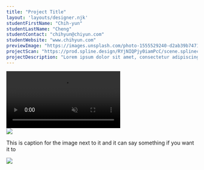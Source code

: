 ```yaml
---
title: "Project Title"
layout: 'layouts/designer.njk'
studentFirstName: "Chih-yun"
studentLastName: "Cheng"
studentContact: "chihyun@chiyun.com"
studentWebsite: "www.chihyun.com"
previewImage: "https://images.unsplash.com/photo-1555529240-d2ab39b74716?q=80&w=2670&auto=format&fit=crop&ixlib=rb-4.0.3&ixid=M3wxMjA3fDB8MHxwaG90by1wYWdlfHx8fGVufDB8fHx8fA%3D%3D"
projectScan: "https://prod.spline.design/RYjNIQPjy0iamPcC/scene.splinecode"
projectDescription: "Lorem ipsum dolor sit amet, consectetur adipiscing elit. Morbi mattis, dolor vitae ultrices vestibulum, velit massa euismod felis, a accumsan neque nunc a metus. Nullam aliquam orci luctus ligula laoreet, a efficitur felis interdum. Nam eu cursus massa. Ut luctus tempus ipsum eu finibus. Nulla auctor porttitor lacus at efficitur. Nunc dapibus orci et scelerisque volutpat. Cras molestie, quam at viverra luctus, leo neque hendrerit lorem, ac viverra sapien mi sed mi"
---
```


  <div class="span-2">
    <video controls muted loop>
      <source src="https://assets.codepen.io/184881/udksample.webm" type="video/webm">
    </video>
  </div>
  <div class="span-1">
    <img src="https://images.unsplash.com/photo-1555529240-d2ab39b74716?q=80&w=2670&auto=format&fit=crop&ixlib=rb-4.0.3&ixid=M3wxMjA3fDB8MHxwaG90by1wYWdlfHx8fGVufDB8fHx8fA%3D%3D">
  </div>
  <div class="span-1 caption">
    <p>This is caption for the image next to it and it can say something if you want it to
  </div>
  <div class="span-2">
    <img src="https://images.unsplash.com/photo-1555529240-d2ab39b74716?q=80&w=2670&auto=format&fit=crop&ixlib=rb-4.0.3&ixid=M3wxMjA3fDB8MHxwaG90by1wYWdlfHx8fGVufDB8fHx8fA%3D%3D">
  </div>